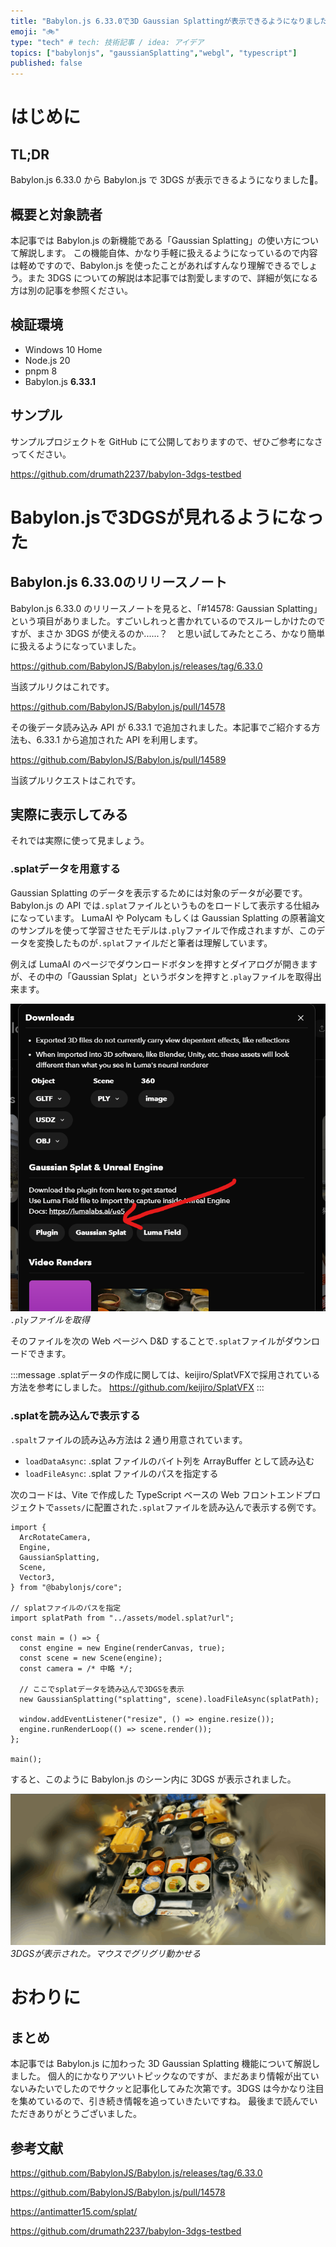 ```yaml
---
title: "Babylon.js 6.33.0で3D Gaussian Splattingが表示できるようになりました！"
emoji: "🚲"
type: "tech" # tech: 技術記事 / idea: アイデア
topics: ["babylonjs", "gaussianSplatting","webgl", "typescript"]
published: false
---
```


# はじめに

## TL;DR

Babylon.js 6.33.0 から Babylon.js で 3DGS が表示できるようになりました🎉。

## 概要と対象読者

本記事では Babylon.js の新機能である「Gaussian Splatting」の使い方について解説します。
この機能自体、かなり手軽に扱えるようになっているので内容は軽めですので、Babylon.js を使ったことがあればすんなり理解できるでしょう。また 3DGS についての解説は本記事では割愛しますので、詳細が気になる方は別の記事を参照ください。

## 検証環境

- Windows 10 Home
- Node.js 20
- pnpm 8
- Babylon.js **6.33.1**

## サンプル

サンプルプロジェクトを GitHub にて公開しておりますので、ぜひご参考になさってください。

https://github.com/drumath2237/babylon-3dgs-testbed

# Babylon.jsで3DGSが見れるようになった

## Babylon.js 6.33.0のリリースノート
<!-- textlint-disable -->
Babylon.js 6.33.0 のリリースノートを見ると、「#14578: Gaussian Splatting」という項目がありました。すごいしれっと書かれているのでスルーしかけたのですが、まさか 3DGS が使えるのか......？　と思い試してみたところ、かなり簡単に扱えるようになっていました。
<!-- textlint-enable -->

https://github.com/BabylonJS/Babylon.js/releases/tag/6.33.0

当該プルリクはこれです。

https://github.com/BabylonJS/Babylon.js/pull/14578

その後データ読み込み API が 6.33.1 で追加されました。本記事でご紹介する方法も、6.33.1 から追加された API を利用します。

https://github.com/BabylonJS/Babylon.js/pull/14589

当該プルリクエストはこれです。

## 実際に表示してみる

それでは実際に使って見ましょう。

### .splatデータを用意する

Gaussian Splatting のデータを表示するためには対象のデータが必要です。Babylon.js の API では`.splat`ファイルというものをロードして表示する仕組みになっています。
LumaAI や Polycam もしくは Gaussian Splatting の原著論文のサンプルを使って学習させたモデルは`.ply`ファイルで作成されますが、このデータを変換したものが`.splat`ファイルだと筆者は理解しています。

例えば LumaAI のページでダウンロードボタンを押すとダイアログが開きますが、その中の「Gaussian Splat」というボタンを押すと`.play`ファイルを取得出来ます。

![Alt text](/images/babylon-3dgs/luma.png)
*`.ply`ファイルを取得*

そのファイルを次の Web ページへ D&D することで`.splat`ファイルがダウンロードできます。

:::message
.splatデータの作成に関しては、keijiro/SplatVFXで採用されている方法を参考にしました。
https://github.com/keijiro/SplatVFX
:::

### .splatを読み込んで表示する

`.spalt`ファイルの読み込み方法は 2 通り用意されています。

- `loadDataAsync`: .splat ファイルのバイト列を ArrayBuffer として読み込む
- `loadFileAsync`: .splat ファイルのパスを指定する

次のコードは、Vite で作成した TypeScript ベースの Web フロントエンドプロジェクトで`assets/`に配置された`.splat`ファイルを読み込んで表示する例です。

```ts: main.ts（一部抜粋）
import {
  ArcRotateCamera,
  Engine,
  GaussianSplatting,
  Scene,
  Vector3,
} from "@babylonjs/core";

// splatファイルのパスを指定
import splatPath from "../assets/model.splat?url";

const main = () => {
  const engine = new Engine(renderCanvas, true);
  const scene = new Scene(engine);
  const camera = /* 中略 */;

  // ここでsplatデータを読み込んで3DGSを表示
  new GaussianSplatting("splatting", scene).loadFileAsync(splatPath);

  window.addEventListener("resize", () => engine.resize());
  engine.runRenderLoop(() => scene.render());
};

main();
```

すると、このように Babylon.js のシーン内に 3DGS が表示されました。

![Alt text](/images/babylon-3dgs/3dgs-show.png)
*3DGSが表示された。マウスでグリグリ動かせる*

# おわりに

## まとめ

本記事では Babylon.js に加わった 3D Gaussian Splatting 機能について解説しました。
個人的にかなりアツいトピックなのですが、まだあまり情報が出ていないみたいでしたのでサクッと記事化してみた次第です。3DGS は今かなり注目を集めているので、引き続き情報を追っていきたいですね。
最後まで読んでいただきありがとうございました。

## 参考文献

https://github.com/BabylonJS/Babylon.js/releases/tag/6.33.0

https://github.com/BabylonJS/Babylon.js/pull/14578

https://antimatter15.com/splat/

https://github.com/drumath2237/babylon-3dgs-testbed

